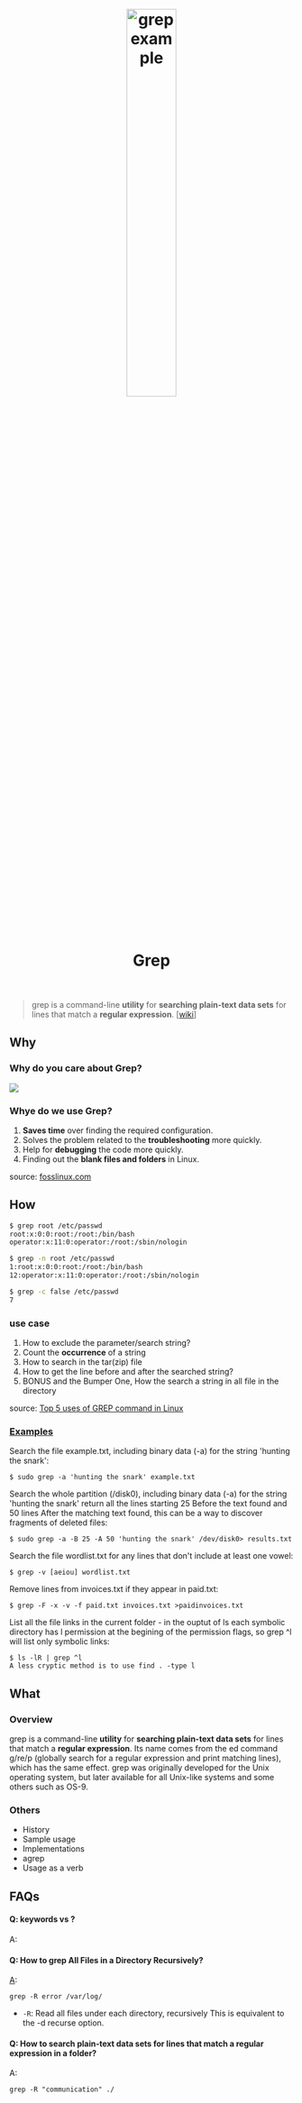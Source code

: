 <h1 align="center">
<br>
	<a href="https://www.wikiwand.com/en/Grep">
  <img src="https://i.imgur.com/II8yoVH.png" alt="grep example" width=42%">
  </a>
  <br><br>
Grep 
  <br><br>
</h1>

> grep is a command-line **utility** for **searching plain-text data sets** for lines that match a **regular expression**. [[wiki](https://www.wikiwand.com/en/Grep)]

## Why 

### Why do you care about Grep?

![](http://imgur.com/i87vM6b.png)

### Whye do we use Grep?

1. **Saves time** over finding the required configuration.
1. Solves the problem related to the **troubleshooting** more quickly.
1. Help for **debugging** the code more quickly.
1. Finding out the **blank files and folders** in Linux.

source: [fosslinux.com](https://www.fosslinux.com/18892/top-5-uses-of-grep-command.htm)

## How

``` bash
$ grep root /etc/passwd
root:x:0:0:root:/root:/bin/bash
operator:x:11:0:operator:/root:/sbin/nologin

$ grep -n root /etc/passwd
1:root:x:0:0:root:/root:/bin/bash
12:operator:x:11:0:operator:/root:/sbin/nologin

$ grep -c false /etc/passwd
7
```

### use case 

1. How to exclude the parameter/search string?
2. Count the **occurrence** of a string
3. How to search in the tar(zip) file
4. How to get the line before and after the searched string?
5. BONUS and the Bumper One, How the search a string in all file in the directory

source: [Top 5 uses of GREP command in Linux](https://www.fosslinux.com/18892/top-5-uses-of-grep-command.htm)


### [Examples](https://ss64.com/osx/grep.html) 

Search the file example.txt, including binary data (-a) for the string 'hunting the snark':

```
$ sudo grep -a 'hunting the snark' example.txt
```

Search the whole partition (/disk0), including binary data (-a) for the string 'hunting the snark' return all the lines
starting 25 Before the text found and 50 lines After the matching text found, this can be a way to discover fragments of deleted files:

```
$ sudo grep -a -B 25 -A 50 'hunting the snark' /dev/disk0> results.txt
```

Search the file wordlist.txt for any lines that don't include at least one vowel:

```
$ grep -v [aeiou] wordlist.txt
```

Remove lines from invoices.txt if they appear in paid.txt:

```
$ grep -F -x -v -f paid.txt invoices.txt >paidinvoices.txt
```

List all the file links in the current folder - in the ouptut of ls each symbolic directory has l permission at the begining of the permission flags, so grep ^l will list only symbolic links:

```
$ ls -lR | grep ^l
A less cryptic method is to use find . -type l
```

## What 

### Overview

grep is a command-line **utility** for **searching plain-text data sets** for lines that match a **regular expression**. Its name comes from the ed command g/re/p (globally search for a regular expression and print matching lines), which has the same effect. grep was originally developed for the Unix operating system, but later available for all Unix-like systems and some others such as OS-9.


### Others

* History
* Sample usage
* Implementations
* agrep
* Usage as a verb


## FAQs

#### Q: keywords vs ?

A: 


#### Q: How to grep All Files in a Directory Recursively?

[A](https://elearning.wsldp.com/linuxcommands/grep-all-files-in-directory-recursively/#:~:text=To%20grep%20All%20Files%20in%20a%20Directory%20Recursively%2C,search%20the%20string%20inside%20the%20current%20working%20directory.): 

```
grep -R error /var/log/
```

* `-R`: Read all files under each directory, recursively This is equivalent to the -d recurse option.

#### Q: How to search plain-text data sets for lines that match a regular expression in a folder?

A:

```
grep -R "communication" ./
```
